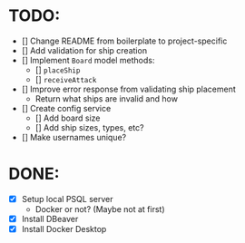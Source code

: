 # TODO:

- [] Change README from boilerplate to project-specific
- [] Add validation for ship creation
- [] Implement `Board` model methods:
  - [] `placeShip`
  - [] `receiveAttack`
- [] Improve error response from validating ship placement
  - Return what ships are invalid and how
- [] Create config service
  - [] Add board size
  - [] Add ship sizes, types, etc?
- [] Make usernames unique?

# DONE:

- [x] Setup local PSQL server
  - Docker or not? (Maybe not at first)
- [x] Install DBeaver
- [x] Install Docker Desktop
